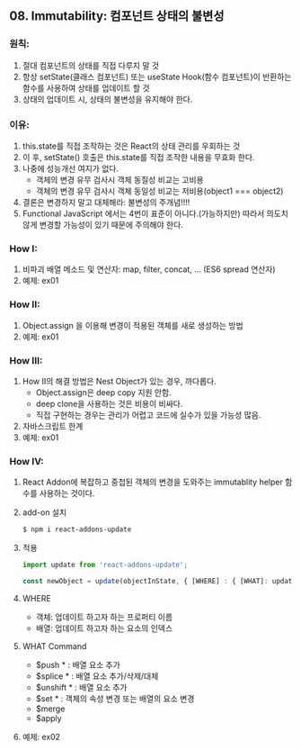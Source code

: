 ## 08. Immutability: 컴포넌트 상태의 불변성

### 원칙:
1. 절대 컴포넌트의 상태를 직접 다루지 말 것
2. 항상 setState(클래스 컴포넌트) 또는 useState Hook(함수 컴포넌트)이 반환하는 함수를 사용하여 상태를 업데이트 할 것
3. 상태의 업데이트 시, 상태의 불변성을 유지해야 한다.

### 이유:
1. this.state를 직접 조작하는 것은 React의 상태 관리를 우회하는 것
2. 이 후, setState() 호출은 this.state를 직접 조작한 내용을 무효화 한다.
3. 나중에 성능개선 여지가 없다.
    - 객체의 변경 유무 검사시 객체 동질성 비교는 고비용
    - 객체의 변경 유무 검사시 객체 동일성 비교는 저비용(object1 === object2)
4. 결론은 변경하지 말고 대체해라: 불변성의 주개념!!!!
5. Functional JavaScript 에서는 4번이 표준이 아니다.(가능하지만) 따라서 의도치 않게 변경할 가능성이 있기 때문에 주의해야 한다.


### How I:
1. 비파괴 배열 메소드 및 연산자: map, filter, concat, ... (ES6 spread 연산자)
2. 예제: ex01

### How II:
1. Object.assign 을 이용해 변경이 적용된 객체를 새로 생성하는 방법
2. 예제: ex01

### How III:
1. How II의 해결 방법은 Nest Object가 있는 경우, 까다롭다.
   - Object.assign은 deep copy 지원 안함.
   - deep clone을 사용하는 것은 비용이 비싸다.
   - 직접 구현하는 경우는 관리가 어렵고 코드에 실수가 있을 가능성 많음.
2. 자바스크립트 한계
3. 예제: ex01

### How IV:
1. React Addon에 복잡하고 중첩된 객체의 변경을 도와주는 immutablity helper 함수를 사용하는 것이다.
2. add-on 설치
   ```bash
   $ npm i react-addons-update
   ```

3. 적용
   ```javascript
   import update from 'react-addons-update';
   
   const newObject = update(objectInState, { [WHERE] : { [WHAT]: updateValue } });
   ```

4. WHERE
   - 객체: 업데이트 하고자 하는 프로퍼티 이름
   - 배열: 업데이트 하고자 하는 요소의 인덱스

5. WHAT Command
   - $push      * : 배열 요소 추가
   - $splice    * : 배열 요소 추가/삭제/대체
   - $unshift   * : 배열 요소 추가 
   - $set       * : 객체의 속성 변경 또는 배열의 요소 변경
   - $merge
   - $apply

6. 예제: ex02